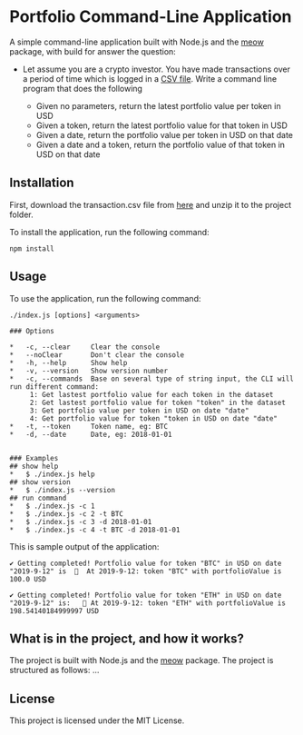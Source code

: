 Portfolio Command-Line Application
===========================

A simple command-line application built with Node.js and the [meow](https://www.npmjs.com/package/meow) package, with build for answer the question:

- Let assume you are a crypto investor. You have made transactions over a period of time which is logged in a [CSV file](https://s3-ap-southeast-1.amazonaws.com/static.propine.com/transactions.csv.zip). Write a command line program that does the following

  - Given no parameters, return the latest portfolio value per token in USD
  - Given a token, return the latest portfolio value for that token in USD
  - Given a date, return the portfolio value per token in USD on that date
  - Given a date and a token, return the portfolio value of that token in USD on that date



Installation
------------
First, download the transaction.csv file from [here](https://s3-ap-southeast-1.amazonaws.com/static.propine.com/transactions.csv.zip) and unzip it to the project folder.

To install the application, run the following command:


`npm install`

Usage
-----

To use the application, run the following command:

`./index.js [options] <arguments>`
```shell
### Options

*   -c, --clear     Clear the console
*   --noClear       Don't clear the console
*   -h, --help      Show help
*   -v, --version   Show version number
*   -c, --commands  Base on several type of string input, the CLI will run different command:
     1: Get lastest portfolio value for each token in the dataset                  
     2: Get lastest portfolio value for token "token" in the dataset               
     3: Get portfolio value per token in USD on date "date"                        
     4: Get portfolio value for token "token in USD on date "date" 
*   -t, --token     Token name, eg: BTC
*   -d, --date      Date, eg: 2018-01-01


### Examples
## show help
*   $ ./index.js help  
## show version
*   $ ./index.js --version
## run command
*   $ ./index.js -c 1
*   $ ./index.js -c 2 -t BTC
*   $ ./index.js -c 3 -d 2018-01-01
*   $ ./index.js -c 4 -t BTC -d 2018-01-01
```

This is sample output of the application:

`✔ Getting completed! Portfolio value for token "BTC" in USD on date "2019-9-12" is 
🚀 
At 2019-9-12: token "BTC" with portfolioValue is 100.0 USD`


`✔ Getting completed! Portfolio value for token "ETH" in USD on date "2019-9-12" is:  
🚀
At 2019-9-12: token "ETH" with portfolioValue is 198.54140184999997 USD`

What is in the project, and how it works?
------------
The project is built with Node.js and the [meow](https://www.npmjs.com/package/meow) package. The project is structured as follows: 
...

License
-------

This project is licensed under the MIT License.

